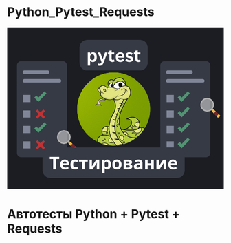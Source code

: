 # Python_Pytest_Requests
![Header](https://github.com/DenisKomarov-QA/Python_Pytest_Requests/blob/main/assets/2024-01-18_21-45-16.png)
# Автотесты Python + Pytest + Requests
